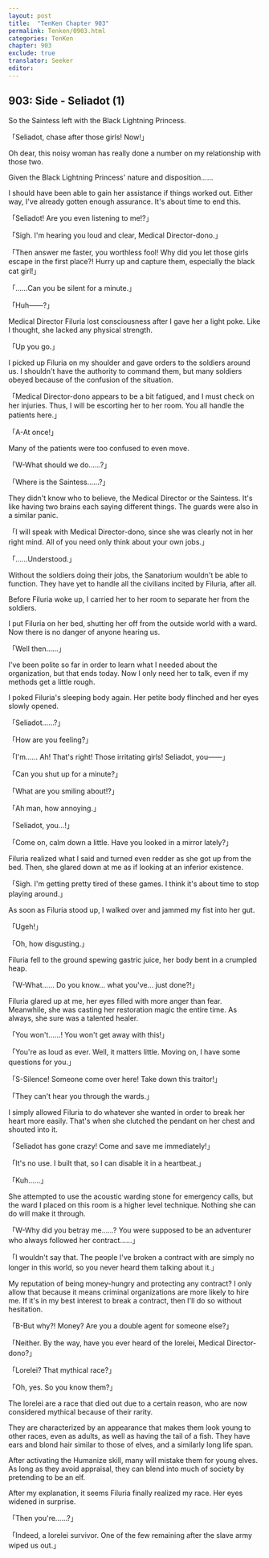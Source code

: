 ```yaml
---
layout: post
title:  "TenKen Chapter 903"
permalink: Tenken/0903.html
categories: TenKen
chapter: 903
exclude: true
translator: Seeker
editor: 
---
```

<h2>903: Side - Seliadot (1)</h2>

 So the Saintess left with the Black Lightning Princess.

「Seliadot, chase after those girls! Now!」

 Oh dear, this noisy woman has really done a number on my relationship with those two.

 Given the Black Lightning Princess' nature and disposition……

 I should have been able to gain her assistance if things worked out. Either way, I've already gotten enough assurance. It's about time to end this.

「Seliadot! Are you even listening to me!?」

「Sigh. I'm hearing you loud and clear, Medical Director-dono.」

「Then answer me faster, you worthless fool! Why did you let those girls escape in the first place?! Hurry up and capture them, especially the black cat girl!」

「……Can you be silent for a minute.」

「Huh――?」

 Medical Director Filuria lost consciousness after I gave her a light poke. Like I thought, she lacked any physical strength.

「Up you go.」

 I picked up Filuria on my shoulder and gave orders to the soldiers around us. I shouldn't have the authority to command them, but many soldiers obeyed because of the confusion of the situation.

「Medical Director-dono appears to be a bit fatigued, and I must check on her injuries. Thus, I will be escorting her to her room. You all handle the patients here.」

「A-At once!」

 Many of the patients were too confused to even move.

「W-What should we do……?」

「Where is the Saintess……?」

 They didn't know who to believe, the Medical Director or the Saintess. It's like having two brains each saying different things. The guards were also in a similar panic.

「I will speak with Medical Director-dono, since she was clearly not in her right mind. All of you need only think about your own jobs.」

「……Understood.」

 Without the soldiers doing their jobs, the Sanatorium wouldn't be able to function. They have yet to handle all the civilians incited by Filuria, after all.

 Before Filuria woke up, I carried her to her room to separate her from the soldiers.

 I put Filuria on her bed, shutting her off from the outside world with a ward. Now there is no danger of anyone hearing us.

「Well then……」

 I've been polite so far in order to learn what I needed about the organization, but that ends today. Now I only need her to talk, even if my methods get a little rough.

 I poked Filuria's sleeping body again. Her petite body flinched and her eyes slowly opened.

「Seliadot……?」

「How are you feeling?」

「I'm…… Ah! That's right! Those irritating girls! Seliadot, you――」

「Can you shut up for a minute?」

「What are you smiling about!?」

「Ah man, how annoying.」

「Seliadot, you…!」

「Come on, calm down a little. Have you looked in a mirror lately?」

 Filuria realized what I said and turned even redder as she got up from the bed. Then, she glared down at me as if looking at an inferior existence.

「Sigh. I'm getting pretty tired of these games. I think it's about time to stop playing around.」

 As soon as Filuria stood up, I walked over and jammed my fist into her gut.

「Ugeh!」

「Oh, how disgusting.」

 Filuria fell to the ground spewing gastric juice, her body bent in a crumpled heap.

「W-What…… Do you know… what you've… just done?!」

 Filuria glared up at me, her eyes filled with more anger than fear. Meanwhile, she was casting her restoration magic the entire time. As always, she sure was a talented healer.

「You won't……! You won't get away with this!」

「You're as loud as ever. Well, it matters little. Moving on, I have some questions for you.」

「S-Silence! Someone come over here! Take down this traitor!」

「They can't hear you through the wards.」

 I simply allowed Filuria to do whatever she wanted in order to break her heart more easily. That's when she clutched the pendant on her chest and shouted into it.

「Seliadot has gone crazy! Come and save me immediately!」

「It's no use. I built that, so I can disable it in a heartbeat.」

「Kuh……」

 She attempted to use the acoustic warding stone for emergency calls, but the ward I placed on this room is a higher level technique. Nothing she can do will make it through.

「W-Why did you betray me……? You were supposed to be an adventurer who always followed her contract……」

「I wouldn't say that. The people I've broken a contract with are simply no longer in this world, so you never heard them talking about it.」

 My reputation of being money-hungry and protecting any contract? I only allow that because it means criminal organizations are more likely to hire me. If it's in my best interest to break a contract, then I'll do so without hesitation.

「B-But why?! Money? Are you a double agent for someone else?」

「Neither. By the way, have you ever heard of the lorelei, Medical Director-dono?」

「Lorelei? That mythical race?」

「Oh, yes. So you know them?」

 The lorelei are a race that died out due to a certain reason, who are now considered mythical because of their rarity.

 They are characterized by an appearance that makes them look young to other races, even as adults, as well as having the tail of a fish. They have ears and blond hair similar to those of elves, and a similarly long life span.

 After activating the Humanize skill, many will mistake them for young elves. As long as they avoid appraisal, they can blend into much of society by pretending to be an elf.

 After my explanation, it seems Filuria finally realized my race. Her eyes widened in surprise.

「Then you're……?」

「Indeed, a lorelei survivor. One of the few remaining after the slave army wiped us out.」



